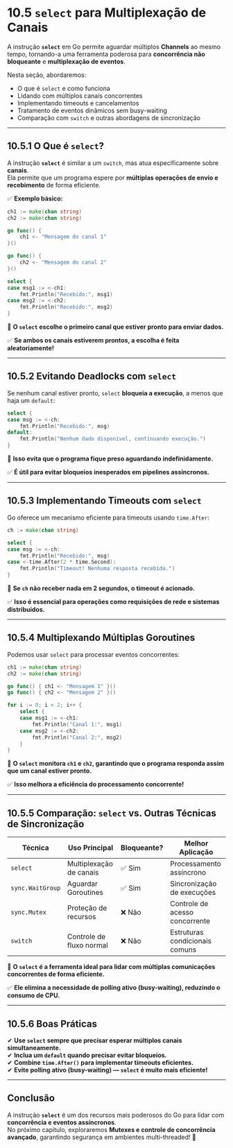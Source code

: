 # **10.5 `select` para Multiplexação de Canais**

A instrução **`select`** em Go permite aguardar múltiplos **Channels** ao mesmo tempo, tornando-a uma ferramenta poderosa para **concorrência não bloqueante** e **multiplexação de eventos**.

Nesta seção, abordaremos:

- O que é `select` e como funciona
- Lidando com múltiplos canais concorrentes
- Implementando timeouts e cancelamentos
- Tratamento de eventos dinâmicos sem busy-waiting
- Comparação com `switch` e outras abordagens de sincronização

---

## **10.5.1 O Que é `select`?**

A instrução **`select`** é similar a um `switch`, mas atua especificamente sobre **canais**.  
Ela permite que um programa espere por **múltiplas operações de envio e recebimento** de forma eficiente.

✅ **Exemplo básico:**

```go
ch1 := make(chan string)
ch2 := make(chan string)

go func() {
    ch1 <- "Mensagem do canal 1"
}()

go func() {
    ch2 <- "Mensagem do canal 2"
}()

select {
case msg1 := <-ch1:
    fmt.Println("Recebido:", msg1)
case msg2 := <-ch2:
    fmt.Println("Recebido:", msg2)
}
```

📌 **O `select` escolhe o primeiro canal que estiver pronto para enviar dados.**  

✅ **Se ambos os canais estiverem prontos, a escolha é feita aleatoriamente!**  

---

## **10.5.2 Evitando Deadlocks com `select`**

Se nenhum canal estiver pronto, `select` **bloqueia a execução**, a menos que haja um `default`:

```go
select {
case msg := <-ch:
    fmt.Println("Recebido:", msg)
default:
    fmt.Println("Nenhum dado disponível, continuando execução.")
}
```

📌 **Isso evita que o programa fique preso aguardando indefinidamente.**  

✅ **É útil para evitar bloqueios inesperados em pipelines assíncronos.**

---

## **10.5.3 Implementando Timeouts com `select`**

Go oferece um mecanismo eficiente para timeouts usando `time.After`:

```go
ch := make(chan string)

select {
case msg := <-ch:
    fmt.Println("Recebido:", msg)
case <-time.After(2 * time.Second):
    fmt.Println("Timeout! Nenhuma resposta recebida.")
}
```

📌 **Se `ch` não receber nada em 2 segundos, o timeout é acionado.**  

✅ **Isso é essencial para operações como requisições de rede e sistemas distribuídos.**

---

## **10.5.4 Multiplexando Múltiplas Goroutines**

Podemos usar `select` para processar eventos concorrentes:

```go
ch1 := make(chan string)
ch2 := make(chan string)

go func() { ch1 <- "Mensagem 1" }()
go func() { ch2 <- "Mensagem 2" }()

for i := 0; i < 2; i++ {
    select {
    case msg1 := <-ch1:
        fmt.Println("Canal 1:", msg1)
    case msg2 := <-ch2:
        fmt.Println("Canal 2:", msg2)
    }
}
```

📌 **O `select` monitora `ch1` e `ch2`, garantindo que o programa responda assim que um canal estiver pronto.**  

✅ **Isso melhora a eficiência do processamento concorrente!**

---

## **10.5.5 Comparação: `select` vs. Outras Técnicas de Sincronização**

| Técnica | Uso Principal | Bloqueante? | Melhor Aplicação |
|---------|--------------|------------|-----------------|
| `select` | Multiplexação de canais | ✅ Sim | Processamento assíncrono |
| `sync.WaitGroup` | Aguardar Goroutines | ✅ Sim | Sincronização de execuções |
| `sync.Mutex` | Proteção de recursos | ❌ Não | Controle de acesso concorrente |
| `switch` | Controle de fluxo normal | ❌ Não | Estruturas condicionais comuns |

📌 **O `select` é a ferramenta ideal para lidar com múltiplas comunicações concorrentes de forma eficiente.**

✅ **Ele elimina a necessidade de polling ativo (busy-waiting), reduzindo o consumo de CPU.**

---

## **10.5.6 Boas Práticas**

✔ **Use `select` sempre que precisar esperar múltiplos canais simultaneamente.**  
✔ **Inclua um `default` quando precisar evitar bloqueios.**  
✔ **Combine `time.After()` para implementar timeouts eficientes.**  
✔ **Evite polling ativo (busy-waiting) — `select` é muito mais eficiente!**  

---

## **Conclusão**

A instrução **`select`** é um dos recursos mais poderosos do Go para lidar com **concorrência e eventos assíncronos**.  
No próximo capítulo, exploraremos **Mutexes e controle de concorrência avançado**, garantindo segurança em ambientes multi-threaded! 🚀
